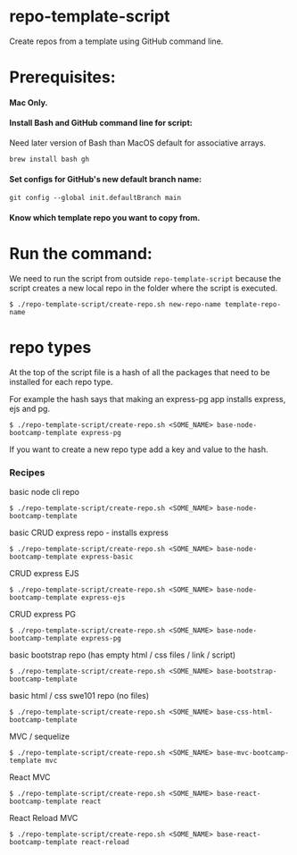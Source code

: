 # repo-template-script

Create repos from a template using GitHub command line.

# Prerequisites:

#### Mac Only.

#### Install Bash and GitHub command line for script:

Need later version of Bash than MacOS default for associative arrays.

```
brew install bash gh
```

#### Set configs for GitHub's new default branch name:

```
git config --global init.defaultBranch main
```

#### Know which template repo you want to copy from.

# Run the command:

We need to run the script from outside `repo-template-script` because the script creates a new local repo in the folder where the script is executed.

```
$ ./repo-template-script/create-repo.sh new-repo-name template-repo-name
```

# repo types

At the top of the script file is a hash of all the packages that need to be installed for each repo type.

For example the hash says that making an express-pg app installs express, ejs and pg.

```
$ ./repo-template-script/create-repo.sh <SOME_NAME> base-node-bootcamp-template express-pg
```

If you want to create a new repo type add a key and value to the hash.

### Recipes

basic node cli repo

```
$ ./repo-template-script/create-repo.sh <SOME_NAME> base-node-bootcamp-template
```

basic CRUD express repo - installs express

```
$ ./repo-template-script/create-repo.sh <SOME_NAME> base-node-bootcamp-template express-basic
```

CRUD express EJS

```
$ ./repo-template-script/create-repo.sh <SOME_NAME> base-node-bootcamp-template express-ejs
```

CRUD express PG

```
$ ./repo-template-script/create-repo.sh <SOME_NAME> base-node-bootcamp-template express-pg
```

basic bootstrap repo (has empty html / css files / link / script)

```
$ ./repo-template-script/create-repo.sh <SOME_NAME> base-bootstrap-bootcamp-template
```

basic html / css swe101 repo (no files)

```
$ ./repo-template-script/create-repo.sh <SOME_NAME> base-css-html-bootcamp-template
```

MVC / sequelize

```
$ ./repo-template-script/create-repo.sh <SOME_NAME> base-mvc-bootcamp-template mvc
```

React MVC

```
$ ./repo-template-script/create-repo.sh <SOME_NAME> base-react-bootcamp-template react
```

React Reload MVC

```
$ ./repo-template-script/create-repo.sh <SOME_NAME> base-react-bootcamp-template react-reload
```
